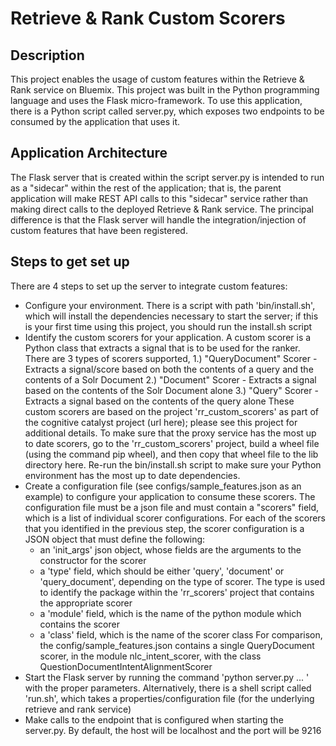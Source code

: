 # Retrieve & Rank Custom Scorers
## Description
This project enables the usage of custom features within the Retrieve & Rank service on Bluemix. This project was built in the
Python programming language and uses the Flask micro-framework. To use this application, there is a Python script called server.py,
which exposes two endpoints to be consumed by the application that uses it.
## Application Architecture 
The Flask server that is created within the script server.py is intended to run as a "sidecar" within the rest of the application;
that is, the parent application will make REST API calls to this "sidecar" service rather than making direct calls to the
deployed Retrieve & Rank service. The principal difference is that the Flask server will handle the integration/injection of
custom features that have been registered.
## Steps to get set up
There are 4 steps to set up the server to integrate custom features:
* Configure your environment. There is a script with path 'bin/install.sh', which will install the dependencies necessary to start the server; if this is your first time
using this project, you should run the install.sh script
* Identify the custom scorers for your application. A custom scorer is a Python class that extracts a signal that is to be used for the ranker. There are 3 types of scorers supported,
    1.) "QueryDocument" Scorer - Extracts a signal/score based on both the contents of a query and the contents of a Solr Document
    2.) "Document" Scorer - Extracts a signal based on the contents of the Solr Document alone
    3.) "Query" Scorer - Extracts a signal based on the contents of the query alone
These custom scorers are based on the project 'rr_custom_scorers' as part of the cognitive catalyst project (url here); please see this project for additional details.
To make sure that the proxy service has the most up to date scorers, go to the 'rr_custom_scorers' project, build a wheel file (using the command pip wheel), 
and then copy that wheel file to the lib directory here. Re-run the bin/install.sh script to make sure your Python environment has the most up to date dependencies.
* Create a configuration file (see configs/sample_features.json as an example) to configure your application to consume these scorers. The configuration file must be a json file and
must contain a "scorers" field, which is a list of individual scorer configurations. For each of the scorers that you identified in the previous step, the scorer configuration is a JSON object
that must define the following:
    * an 'init_args' json object, whose fields are the arguments to the constructor for the scorer
    * a 'type' field, which should be either 'query', 'document' or 'query_document', depending on the type of scorer. The type is used to identify the package
    within the 'rr_scorers' project that contains the appropriate scorer
    * a 'module' field, which is the name of the python module which contains the scorer
    * a 'class' field, which is the name of the scorer class
For comparison, the config/sample_features.json contains a single QueryDocument scorer, in the module nlc_intent_scorer, with the class QuestionDocumentIntentAlignmentScorer
* Start the Flask server by running the command 'python server.py ... ' with the proper parameters. Alternatively, there is a shell script called 
'run.sh', which takes a properties/configuration file (for the underlying retrieve and rank service)
* Make calls to the endpoint that is configured when starting the server.py. By default, the host will be localhost and the port will be 9216